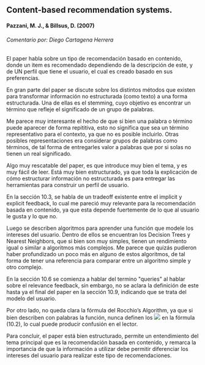 ## Content-based recommendation systems.
#### Pazzani, M. J., & Billsus, D. (2007)
###### Comentario por: Diego Cartagena Herrera

El paper habla sobre un tipo de recomendación basado en contenido, donde un item es recomendado dependiendo de la descripción de este, y de UN perfil que tiene el usuario, el cual es creado basado en sus preferencias.

En gran parte del paper se discute sobre los distintos métodos que existen para transformar información no estructurada (como texto) a una forma estructurada. Una de ellas es el stemming, cuyo objetivo es encontrar un término que refleje el significado de un grupo de palabras.

Me parece muy interesante el hecho de que si bien una palabra o término puede aparecer de forma repititiva, esto no significa que sea un término representativo para el contexto, ya que no es posible incluirlo. Otras posibles representaciones era considerar grupos de palabras como términos, de tal forma de entregarles valor a palabras que por si solas no tienen un real significado.

Algo muy rescatable del paper, es que introduce muy bien el tema, y es muy fácil de leer. Está muy bien estructurado, ya que toda la explicación de cómo estructurar información no estructurada es para entregar las herramientas para construir un perfil de usuario.

En la sección 10.3, se habla de un tradeoff existente entre el implicit y explicit feedback, lo cual me pareció muy relevante para la recomendación basada en contenido, ya que esta depende fuertemente de lo que al usuario le gusta y lo que no.

Luego se describen algoritmos para aprender una función que modele los intereses del usuario. Dentro de ellos se encuentran los Decision Trees y Nearest Neighbors, que si bien son muy simples, tienen un rendimiento igual o similar a algoritmos más complejos. Me parece que quizás pudieron haber profundizado un poco más en alguno de estos algoritmos, de tal forma de tener una referencia para comparar entre un algoritmo simple y otro complejo.

En la sección 10.6 se comienza a hablar del termino "queries" al hablar sobre el relevance feedback, sin embargo, no se aclara la definición de este hasta ya el final del paper en la sección 10.9, indicando que se trata del modelo del usuario.

Por otro lado, no queda clara la fórmula del Rocchio’s Algorithm, ya que si bien describen con palabras la función, nunca definen los <img src="https://render.githubusercontent.com/render/math?math=D_{i}"> en la fórmula (10.2), lo cual puede producir confusión en el lector.

Para concluir, el paper está bien estructurado, permite un entendimiento del tema principal que es la recomendación basada en contenido, y remarca la importancia de que la información a utilizar debe permitir diferenciar los intereses del usuario para realizar este tipo de recomendaciones.
